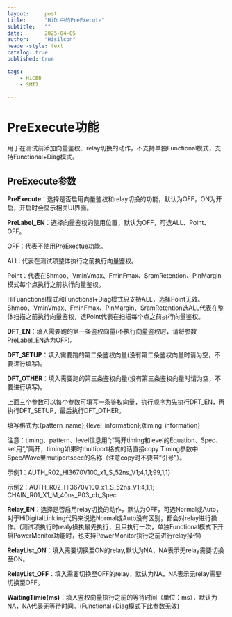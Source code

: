 ```yaml
---
layout:     post
title:      "HiDL中的PreExecute"
subtitle:   ""
date:       2025-04-05
author:     "Hisilcon"
header-style: text
catalog: true
published: true

tags:
    - HiCBB
    - SMT7
    
---
```

# PreExecute功能

用于在测试前添加向量鉴权、relay切换的动作，不支持单独Functional模式，支持Functional+Diag模式。

## PreExecute参数

**PreExecute**：选择是否启用向量鉴权和relay切换的功能，默认为OFF，ON为开启，开启时会显示相关UI界面。

**PreLabel_EN**：选择向量鉴权的使用位置，默认为OFF，可选ALL、Point、OFF。

OFF：代表不使用PreExectue功能。

ALL: 代表在测试项整体执行之前执行向量鉴权。

Point：代表在Shmoo、VminVmax、FminFmax、SramRetention、PinMargin模式每个点执行之前执行向量鉴权。

HiFuanctional模式和Functional+Diag模式只支持ALL，选择Point无效。Shmoo、VminVmax、FminFmax、PinMargin、SramRetention选ALL代表在整体扫描之前执行向量鉴权，选Point代表在扫描每个点之前执行向量鉴权。

**DFT_EN**：填入需要跑的第一条鉴权向量(不执行向量鉴权时，请将参数PreLabel_EN选为OFF)。

**DFT_SETUP**：填入需要跑的第二条鉴权向量(没有第二条鉴权向量时请为空，不要进行填写)。

**DFT_OTHER**：填入需要跑的第三条鉴权向量(没有第三条鉴权向量时请为空，不要进行填写)。

上面三个参数可以每个参数可填写一条鉴权向量，执行顺序为先执行DFT_EN，再执行DFT_SETUP，最后执行DFT_OTHER。

填写格式为:{pattern_name};{level_information};{timing_information}

注意：timing、pattern、level信息用“;”隔开timing和level的Equation、Spec、set用“,”隔开，timing如果时multiport格式的话直接copy Timing参数中Spec/Wave里mutiportspec的名称（注意copy时不要带“引号”）。

示例1：AUTH_R02_HI3670V100_x1_S_52ns_V1;4,1,1;99,1,1）

示例2：AUTH_R02_HI3670V100_x1_S_52ns_V1;4,1,1; CHAIN_R01_X1_M_40ns_P03_cb_Spec

**Relay_EN**：选择是否启用relay切换的动作，默认为OFF，可选Normal或Auto，对于HiDigitalLinkling代码来说选Normal或Auto没有区别，都会对relay进行操作。(测试项执行时realy操执最先执行，且只执行一次，单独Functional模式下开启PowerMonitor功能时，也支持PowerMonitor执行之前进行relay操作)

**RelayList_ON**：填入需要切换至ON的relay,默认为NA，NA表示无relay需要切换至ON。

**RelayList_OFF**：填入需要切换至OFF的relay，默认为NA，NA表示无relay需要切换至OFF。

**WaitingTimie(ms)**：填入鉴权向量执行之前的等待时间（单位：ms），默认为NA，NA代表无等待时间。(Functional+Diag模式下此参数无效)
